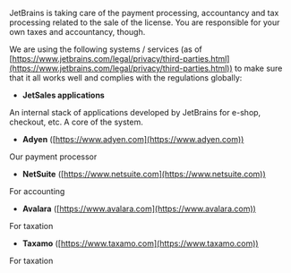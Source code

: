 [//]: # (title: Who is taking care of the payment processing, accountancy and tax processing related to the sale of license?)

JetBrains is taking care of the payment processing, accountancy and tax processing related to the sale of the license. You are responsible for your own taxes and accountancy, though.

We are using the following systems / services (as of [https://www.jetbrains.com/legal/privacy/third-parties.html](https://www.jetbrains.com/legal/privacy/third-parties.html)) to make sure that it all works well and complies with the regulations globally:

* **JetSales applications**

An internal stack of applications developed by JetBrains for e-shop, checkout, etc. A core of the system.

* **Adyen** ([https://www.adyen.com](https://www.adyen.com))

Our payment processor

* **NetSuite** ([https://www.netsuite.com](https://www.netsuite.com))

For accounting

* **Avalara** ([https://www.avalara.com](https://www.avalara.com))

For taxation

* **Taxamo** ([https://www.taxamo.com](https://www.taxamo.com))

For taxation